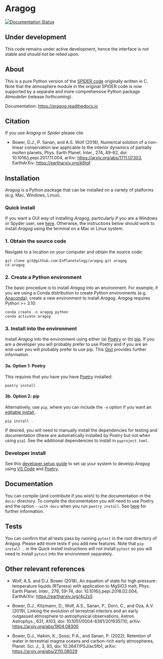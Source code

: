 # Aragog

[![Documentation Status](https://readthedocs.org/projects/aragog/badge/?version=latest)](https://aragog.readthedocs.io/en/latest/?badge=latest)

## Under development

This code remains under active development, hence the interface is not stable and should not be relied upon.

## About

This is a pure Python version of the [SPIDER code](https://github.com/djbower/spider) originally written in C. Note that the atmosphere module in the original SPIDER code is now supported by a separate and more comprehensive Python package *Atmodeller* (release forthcoming).

Documentation: https://aragog.readthedocs.io

## Citation

If you use *Aragog* or *Spider* please cite

- Bower, D.J., P. Sanan, and A.S. Wolf (2018), Numerical solution of a non-linear conservation law applicable to the interior dynamics of partially molten planets, Phys. Earth Planet. Inter., 274, 49-62, doi: 10.1016/j.pepi.2017.11.004, arXiv: <https://arxiv.org/abs/1711.07303>, EarthArXiv: <https://eartharxiv.org/k6tgf>

## Installation

*Aragog* is a Python package that can be installed on a variety of platforms (e.g. Mac, Windows, Linux).

### Quick install

If you want a GUI way of installing *Aragog*, particularly if you are a Windows or Spyder user, see [here](https://gist.github.com/djbower/c82b4a70a3c3c74ad26dc572edefdd34). Otherwise, the instructions below should work to install *Aragog* using the terminal on a Mac or Linux system.

### 1. Obtain the source code

Navigate to a location on your computer and obtain the source code:

    git clone git@github.com:ExPlanetology/aragog.git aragog
    cd aragog

### 2. Create a Python environment

The basic procedure is to install *Aragog* into an environment. For example, if you are using a Conda distribution to create Python environments (e.g. [Anaconda](https://www.anaconda.com/download)), create a new environment to install *Aragog*. *Aragog* requires Python >= 3.10:

    conda create -n aragog python
    conda activate aragog

### 3. Install into the environment

Install *Aragog* into the environment using either (a) [Poetry](https://python-poetry.org) or (b) [pip](https://pip.pypa.io/en/stable/getting-started/). If you are a developer you will probably prefer to use Poetry and if you are an end-user you will probably prefer to use pip. This [Gist](https://gist.github.com/djbower/e9538e7eb5ed3deaf3c4de9dea41ebcd) provides further information.

#### 3a. Option 1: Poetry

This requires that you have you have [Poetry](https://python-poetry.org) installed:

    poetry install

#### 3b. Option 2: pip

Alternatively, use `pip`, where you can include the `-e` option if you want an [editable install ](https://setuptools.pypa.io/en/latest/userguide/development_mode.html).

    pip install .

If desired, you will need to manually install the dependencies for testing and documentation (these are automatically installed by Poetry but not when using `pip`). See the additional dependencies to install in `pyproject.toml`.

### Developer install

See this [developer setup guide](https://gist.github.com/djbower/c66474000029730ac9f8b73b96071db3) to set up your system to develop *Aragog* using [VS Code](https://code.visualstudio.com) and [Poetry](https://python-poetry.org).

## Documentation

You can compile (and contribute if you wish) to the documentation in the `docs/` directory. To compile the documentation you will need to use Poetry and the option `--with docs` when you run `poetry install`. See [here](https://python-poetry.org/docs/managing-dependencies/) for further information.

## Tests

You can confirm that all tests pass by running `pytest` in the root directory of *Aragog*. Please add more tests if you add new features. Note that `pip install .` in the *Quick install* instructions will not install `pytest` so you will need to install `pytest` into the environment separately.

## Other relevant references

- Wolf, A.S. and D.J. Bower (2018), An equation of state for high pressure-temperature liquids (RTpress) with application to MgSiO3 melt, Phys. Earth Planet. Inter., 278, 59-74, doi: 10.1016/j.pepi.2018.02.004, EarthArXiv: <https://eartharxiv.org/4c2s5>

- Bower, D.J., Kitzmann, D., Wolf, A.S., Sanan, P., Dorn, C., and Oza, A.V. (2019), Linking the evolution of terrestrial interiors and an early outgassed atmosphere to astrophysical observations, Astron. Astrophys., 631, A103, doi: 10.1051/0004-6361/201935710, arXiv: <https://arxiv.org/abs/1904.08300>

- Bower, D.J., Hakim, K., Sossi, P.A., and Sanan, P. (2022), Retention of water in terrestrial magma oceans and carbon-rich early atmospheres, Planet. Sci. J., 3, 93, doi: 10.3847/PSJ/ac5fb1, arXiv: <https://arxiv.org/abs/2110.08029>
